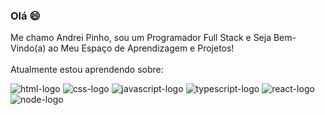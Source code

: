 ### Olá 😄

Me chamo Andrei Pinho, sou um Programador Full Stack e Seja Bem-Vindo(a) ao Meu Espaço de Aprendizagem e Projetos!
<br>
<br>
Atualmente estou aprendendo sobre:

<img src="https://img.shields.io/badge/HTML5-E34F26?style=for-the-badge&logo=html5&logoColor=white" alt="html-logo">

<img src="https://img.shields.io/badge/CSS3-1572B6?style=for-the-badge&logo=css3&logoColor=white" alt="css-logo">

<img src="https://img.shields.io/badge/JavaScript-323330?style=for-the-badge&logo=javascript&logoColor=F7DF1E" alt="javascript-logo">

<img src="https://img.shields.io/badge/TypeScript-007ACC?style=for-the-badge&logo=typescript&logoColor=white" alt="typescript-logo">

<img src="https://img.shields.io/badge/React-20232A?style=for-the-badge&logo=react&logoColor=61DAFB" alt="react-logo">

<img src="https://img.shields.io/badge/Node.js-43853D?style=for-the-badge&logo=node.js&logoColor=white" alt="node-logo">
